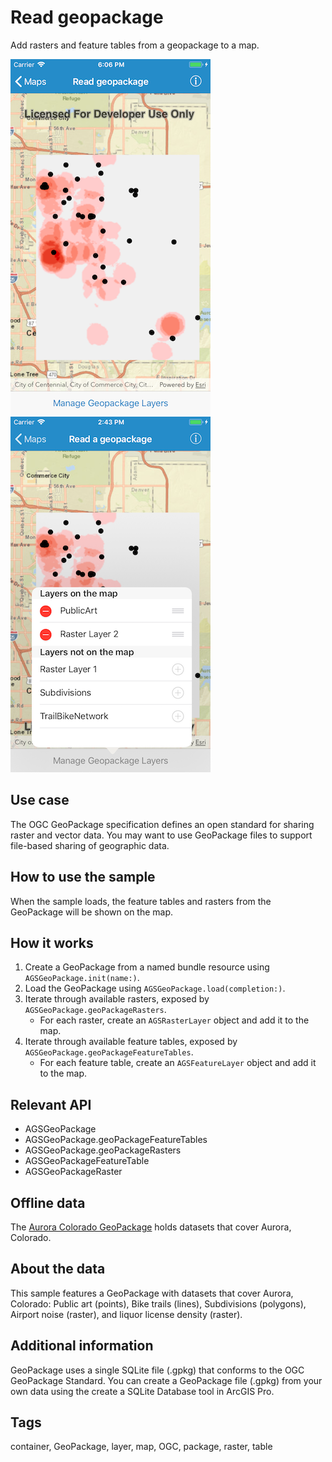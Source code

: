 # Read geopackage

Add rasters and feature tables from a geopackage to a map.

![Image of read geopackage 1](read-geopackage-1.png)
![Image of read geopackage 2](read-geopackage-2.png)

## Use case

The OGC GeoPackage specification defines an open standard for sharing raster and vector data. You may want to use GeoPackage files to support file-based sharing of geographic data.

## How to use the sample

When the sample loads, the feature tables and rasters from the GeoPackage will be shown on the map.

## How it works

1. Create a GeoPackage from a named bundle resource using `AGSGeoPackage.init(name:)`.
2. Load the GeoPackage using `AGSGeoPackage.load(completion:)`.
3. Iterate through available rasters, exposed by `AGSGeoPackage.geoPackageRasters`.
    * For each raster, create an `AGSRasterLayer` object and add it to the map.
4. Iterate through available feature tables, exposed by `AGSGeoPackage.geoPackageFeatureTables`.
    * For each feature table, create an `AGSFeatureLayer` object and add it to the map.

## Relevant API

* AGSGeoPackage
* AGSGeoPackage.geoPackageFeatureTables
* AGSGeoPackage.geoPackageRasters
* AGSGeoPackageFeatureTable
* AGSGeoPackageRaster

## Offline data

The [Aurora Colorado GeoPackage](https://www.arcgis.com/home/item.html?id=68ec42517cdd439e81b036210483e8e7) holds datasets that cover Aurora, Colorado.

## About the data

This sample features a GeoPackage with datasets that cover Aurora, Colorado: Public art (points), Bike trails (lines), Subdivisions (polygons), Airport noise (raster), and liquor license density (raster).

## Additional information

GeoPackage uses a single SQLite file (.gpkg) that conforms to the OGC GeoPackage Standard. You can create a GeoPackage file (.gpkg) from your own data using the create a SQLite Database tool in ArcGIS Pro.

## Tags

container, GeoPackage, layer, map, OGC, package, raster, table
